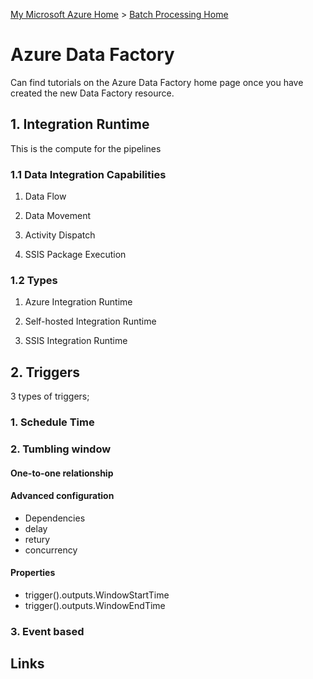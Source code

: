 [My Microsoft Azure Home](microsoft_learn_home.md) > [Batch Processing Home](azure_batch_processing.md)

# Azure Data Factory


Can find tutorials on the Azure Data Factory home page once you have created the new Data Factory resource.


## 1. Integration Runtime

This is the compute for the pipelines

### 1.1 Data Integration Capabilities

1. Data Flow

2. Data Movement

3. Activity Dispatch

4. SSIS Package Execution



### 1.2 Types

1. Azure Integration Runtime



2. Self-hosted Integration Runtime

3. SSIS Integration Runtime


## 2. Triggers

3 types of triggers;

### 1. Schedule Time

### 2. Tumbling window

 #### One-to-one relationship
 #### Advanced configuration
 * Dependencies
 * delay
 * retury
 * concurrency

 #### Properties
 * trigger().outputs.WindowStartTime
 * trigger().outputs.WindowEndTime
### 3. Event based


## Links





